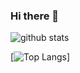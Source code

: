 ### Hi there 👋

![github stats](https://github-readme-stats.vercel.app/api?username=sanjay-06&show_icons=true&theme=radical)

[![Top Langs](https://github-readme-stats.vercel.app/api/top-langs/?username=sanjay-06)]
